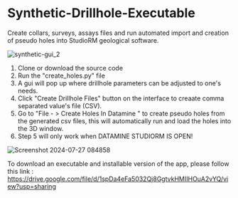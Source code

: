 # Synthetic-Drillhole-Executable
Create collars, surveys, assays files and run automated import and creation of pseudo holes into StudioRM geological software.

![synthetic-gui_2](https://github.com/user-attachments/assets/e33f6a89-bf32-4997-8aa9-26a3182eab80)

1. Clone or download the source code
2. Run the "create_holes.py" file
3. A gui will pop up where drillhole parameters can be adjusted to one's needs.
4. Click "Create Drillhole Files" button on the interface to creaate comma separated value's file (CSV).
5. Go to "File - >  Create Holes In Datamine " to create pseudo holes from the generated csv files, this will automatically run and load the holes into the 3D window.
6. Step 5 will only work when DATAMINE STUDIORM IS OPEN!


![Screenshot 2024-07-27 084858](https://github.com/user-attachments/assets/f0ef99bb-af53-4df6-bcd1-de6bf2588946)

To download an executable and installable version of the app, please follow this link :  https://drive.google.com/file/d/1spDa4eFa5032Qj8GgtvkHMIIHOuA2vYQ/view?usp=sharing
